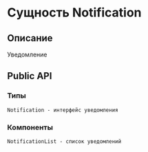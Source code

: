 # Сущность Notification

## Описание
Уведомление

## Public API
### Типы
    Notification - интерфейс уведомления
### Компоненты
    NotificationList - список уведомлений
